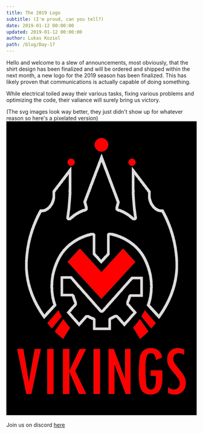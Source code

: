 ```yaml
---
title: The 2019 Logo
subtitle: (I'm proud, can you tell?)
date: 2019-01-12 00:00:00
updated: 2019-01-12 00:00:00
author: Lukas Koziol
path: /blog/Day-17
---
```


Hello and welcome to a slew of announcements, most obviously, that the shirt design has been finalized and will be ordered and shipped within the next month, a new logo for the 2019 season has been finalized. This has likely proven that communications is actually capable of doing something.

While electrical toiled away their various tasks, fixing various problems and optimizing the code, their valiance will surely bring us victory.

(The svg images look way better, they just didn't show up for whatever reason so here's a pixelated version)
![New Logo](./images/20190112/2019Logo.jpg)

Join us on discord <a href="https://discordapp.com/invite/RshDdxa">here</a>
